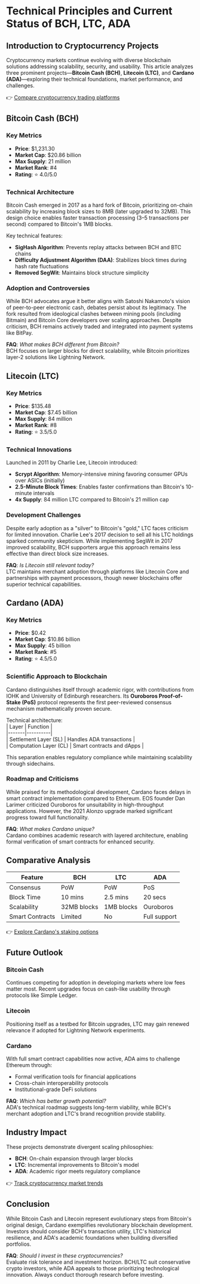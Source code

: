 # Technical Principles and Current Status of BCH, LTC, ADA  

## Introduction to Cryptocurrency Projects  
Cryptocurrency markets continue evolving with diverse blockchain solutions addressing scalability, security, and usability. This article analyzes three prominent projects—**Bitcoin Cash (BCH)**, **Litecoin (LTC)**, and **Cardano (ADA)**—exploring their technical foundations, market performance, and challenges.  

👉 [Compare cryptocurrency trading platforms](https://bit.ly/okx-bonus)  

## Bitcoin Cash (BCH)  
### Key Metrics  
- **Price**: $1,231.30  
- **Market Cap**: $20.86 billion  
- **Max Supply**: 21 million  
- **Market Rank**: #4  
- **Rating**: ⭐ 4.0/5.0  

### Technical Architecture  
Bitcoin Cash emerged in 2017 as a hard fork of Bitcoin, prioritizing on-chain scalability by increasing block sizes to 8MB (later upgraded to 32MB). This design choice enables faster transaction processing (3–5 transactions per second) compared to Bitcoin's 1MB blocks.  

Key technical features:  
- **SigHash Algorithm**: Prevents replay attacks between BCH and BTC chains  
- **Difficulty Adjustment Algorithm (DAA)**: Stabilizes block times during hash rate fluctuations  
- **Removed SegWit**: Maintains block structure simplicity  

### Adoption and Controversies  
While BCH advocates argue it better aligns with Satoshi Nakamoto's vision of peer-to-peer electronic cash, debates persist about its legitimacy. The fork resulted from ideological clashes between mining pools (including Bitmain) and Bitcoin Core developers over scaling approaches. Despite criticism, BCH remains actively traded and integrated into payment systems like BitPay.  

**FAQ**: *What makes BCH different from Bitcoin?*  
BCH focuses on larger blocks for direct scalability, while Bitcoin prioritizes layer-2 solutions like Lightning Network.  

## Litecoin (LTC)  
### Key Metrics  
- **Price**: $135.48  
- **Market Cap**: $7.45 billion  
- **Max Supply**: 84 million  
- **Market Rank**: #8  
- **Rating**: ⭐ 3.5/5.0  

### Technical Innovations  
Launched in 2011 by Charlie Lee, Litecoin introduced:  
- **Scrypt Algorithm**: Memory-intensive mining favoring consumer GPUs over ASICs (initially)  
- **2.5-Minute Block Times**: Enables faster confirmations than Bitcoin's 10-minute intervals  
- **4x Supply**: 84 million LTC compared to Bitcoin's 21 million cap  

### Development Challenges  
Despite early adoption as a "silver" to Bitcoin's "gold," LTC faces criticism for limited innovation. Charlie Lee's 2017 decision to sell all his LTC holdings sparked community skepticism. While implementing SegWit in 2017 improved scalability, BCH supporters argue this approach remains less effective than direct block size increases.  

**FAQ**: *Is Litecoin still relevant today?*  
LTC maintains merchant adoption through platforms like Litecoin Core and partnerships with payment processors, though newer blockchains offer superior technical capabilities.  

## Cardano (ADA)  
### Key Metrics  
- **Price**: $0.42  
- **Market Cap**: $10.86 billion  
- **Max Supply**: 45 billion  
- **Market Rank**: #5  
- **Rating**: ⭐ 4.5/5.0  

### Scientific Approach to Blockchain  
Cardano distinguishes itself through academic rigor, with contributions from IOHK and University of Edinburgh researchers. Its **Ouroboros Proof-of-Stake (PoS)** protocol represents the first peer-reviewed consensus mechanism mathematically proven secure.  

Technical architecture:  
| Layer | Function |  
|-------|----------|  
| Settlement Layer (SL) | Handles ADA transactions |  
| Computation Layer (CL) | Smart contracts and dApps |  

This separation enables regulatory compliance while maintaining scalability through sidechains.  

### Roadmap and Criticisms  
While praised for its methodological development, Cardano faces delays in smart contract implementation compared to Ethereum. EOS founder Dan Larimer criticized Ouroboros for unsuitability in high-throughput applications. However, the 2021 Alonzo upgrade marked significant progress toward full functionality.  

**FAQ**: *What makes Cardano unique?*  
Cardano combines academic research with layered architecture, enabling formal verification of smart contracts for enhanced security.  

## Comparative Analysis  

| Feature          | BCH        | LTC        | ADA         |  
|------------------|------------|------------|-------------|  
| Consensus        | PoW        | PoW        | PoS         |  
| Block Time       | 10 mins    | 2.5 mins   | 20 secs     |  
| Scalability      | 32MB blocks| 1MB blocks | Ouroboros   |  
| Smart Contracts  | Limited    | No         | Full support|  

👉 [Explore Cardano's staking options](https://bit.ly/okx-bonus)  

## Future Outlook  
### Bitcoin Cash  
Continues competing for adoption in developing markets where low fees matter most. Recent upgrades focus on cash-like usability through protocols like Simple Ledger.  

### Litecoin  
Positioning itself as a testbed for Bitcoin upgrades, LTC may gain renewed relevance if adopted for Lightning Network experiments.  

### Cardano  
With full smart contract capabilities now active, ADA aims to challenge Ethereum through:  
- Formal verification tools for financial applications  
- Cross-chain interoperability protocols  
- Institutional-grade DeFi solutions  

**FAQ**: *Which has better growth potential?*  
ADA's technical roadmap suggests long-term viability, while BCH's merchant adoption and LTC's brand recognition provide stability.  

## Industry Impact  
These projects demonstrate divergent scaling philosophies:  
- **BCH**: On-chain expansion through larger blocks  
- **LTC**: Incremental improvements to Bitcoin's model  
- **ADA**: Academic rigor meets regulatory compliance  

👉 [Track cryptocurrency market trends](https://bit.ly/okx-bonus)  

## Conclusion  
While Bitcoin Cash and Litecoin represent evolutionary steps from Bitcoin's original design, Cardano exemplifies revolutionary blockchain development. Investors should consider BCH's transaction utility, LTC's historical resilience, and ADA's academic foundations when building diversified portfolios.  

**FAQ**: *Should I invest in these cryptocurrencies?*  
Evaluate risk tolerance and investment horizon. BCH/LTC suit conservative crypto investors, while ADA appeals to those prioritizing technological innovation. Always conduct thorough research before investing.